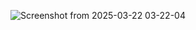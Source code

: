 ![Screenshot from 2025-03-22 03-22-04](https://github.com/user-attachments/assets/b35c53b8-4862-46d4-848a-c73483a46dd4)
